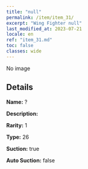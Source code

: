 ```yaml
---
title: "null"
permalink: /item/item_31/
excerpt: "Wing Fighter null"
last_modified_at: 2023-07-21
locale: en
ref: "item_31.md"
toc: false
classes: wide
---
```



 No image



## Details

 **Name:** ? 

 **Description:** 

 **Rarity:** 1 

 **Type:** 26 

 **Suction:** true 

 **Auto Suction:** false 



